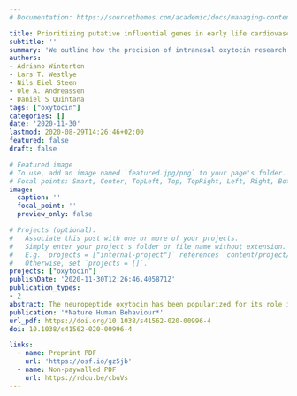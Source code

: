 ```yaml
---
# Documentation: https://sourcethemes.com/academic/docs/managing-content/

title: Prioritizing putative influential genes in early life cardiovascular disease susceptibility by applying tissue-specific Mendelian randomization
subtitle: ''
summary: 'We outline how the precision of intranasal oxytocin research can be improved by the complementary consideration of methodology, theory and reproducibility'
authors:
- Adriano Winterton
- Lars T. Westlye
- Nils Eiel Steen
- Ole A. Andreassen
- Daniel S Quintana
tags: ["oxytocin"]
categories: []
date: '2020-11-30'
lastmod: 2020-08-29T14:26:46+02:00
featured: false
draft: false

# Featured image
# To use, add an image named `featured.jpg/png` to your page's folder.
# Focal points: Smart, Center, TopLeft, Top, TopRight, Left, Right, BottomLeft, Bottom, BottomRight.
image:
  caption: ''
  focal_point: ''
  preview_only: false

# Projects (optional).
#   Associate this post with one or more of your projects.
#   Simply enter your project's folder or file name without extension.
#   E.g. `projects = ["internal-project"]` references `content/project/deep-learning/index.md`.
#   Otherwise, set `projects = []`.
projects: ["oxytocin"]
publishDate: '2020-11-30T12:26:46.405871Z'
publication_types:
- 2
abstract: The neuropeptide oxytocin has been popularized for its role in social behaviour and nominated as a candidate treatment for several psychiatric illnesses due to promising preclinical results. However, these results so far have failed to reliably translate from animal models to human research. In response, there have been justified calls to improve intranasal oxytocin delivery methodology in terms of verifying that intranasal administration increases central levels of oxytocin. Nonetheless, improved methodology needs to be coupled with a robust theory of the role of oxytocin in behaviour and physiology to ask meaningful research questions. Moreover, stringent methodology based on robust theory may yield interesting results, but such findings will have limited utility if they are not reproducible. We outline how the precision of intranasal oxytocin research can be improved by the complementary consideration of methodology, theory and reproducibility.
publication: '*Nature Human Behaviour*'
url_pdf: https://doi.org/10.1038/s41562-020-00996-4
doi: 10.1038/s41562-020-00996-4

links:
  - name: Preprint PDF
    url: 'https://osf.io/gz5jb'
  - name: Non-paywalled PDF
    url: https://rdcu.be/cbuVs
---
```

